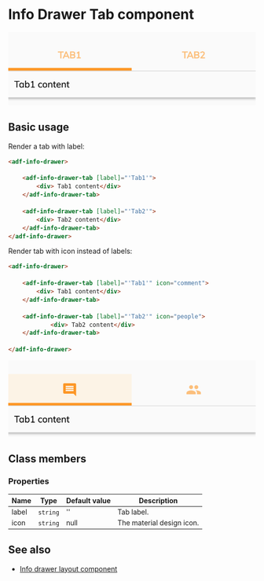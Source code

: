 # Info Drawer Tab component

![Info drawer screenshot](../docassets/images/label-tab.png)

## Basic usage

Render a tab with label:

```html
<adf-info-drawer>

    <adf-info-drawer-tab [label]="'Tab1'">
        <div> Tab1 content</div>
    </adf-info-drawer-tab>

    <adf-info-drawer-tab [label]="'Tab2'">
        <div> Tab2 content</div>
    </adf-info-drawer-tab>
</adf-info-drawer>
```

Render tab with icon instead of labels:

```html
<adf-info-drawer>

    <adf-info-drawer-tab [label]="'Tab1'" icon="comment">
        <div> Tab1 content</div>
    </adf-info-drawer-tab>

    <adf-info-drawer-tab [label]="'Tab2'" icon="people">
            <div> Tab2 content</div>
    </adf-info-drawer-tab>

</adf-info-drawer>
```

![Info drawer screenshot](../docassets/images/icon-tab.png)

## Class members

### Properties

| Name | Type | Default value | Description |
| -- | -- | -- | -- |
| label | `string` | '' | Tab label. |
| icon | `string` |  null | The material design icon. |

## See also

- [Info drawer layout component](info-drawer.component.md)
